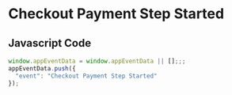 # Checkout Payment Step Started

### 

## Javascript Code
```js
window.appEventData = window.appEventData || [];;;
appEventData.push({
  "event": "Checkout Payment Step Started"
});
```








